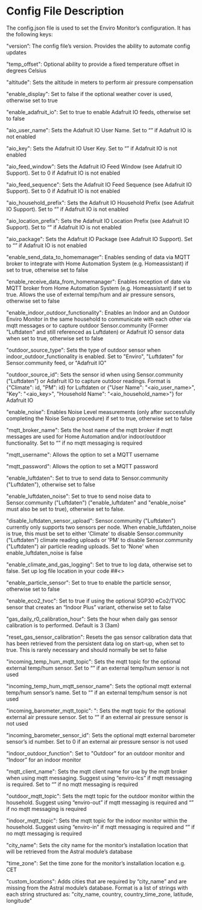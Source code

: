 # Config File Description
The config.json file is used to set the Enviro Monitor’s configuration. It has the following keys:

"version”: The config file’s version. Provides the ability to automate config updates

"temp_offset": Optional ability to provide a fixed temperature offset in degrees Celsius

"altitude": Sets the altitude in meters to perform air pressure compensation

"enable_display": Set to false if the optional weather cover is used, otherwise set to true

"enable_adafruit_io": Set to true to enable Adafruit IO feeds, otherwise set to false

"aio_user_name": Sets the Adafruit IO User Name. Set to “” if Adafruit IO is not enabled

"aio_key": Sets the Adafruit IO User Key. Set to “” if Adafruit IO is not enabled 

"aio_feed_window": Sets the Adafruit IO Feed Window (see Adafruit IO Support). Set to 0 if Adafruit IO is not enabled

"aio_feed_sequence": Sets the Adafruit IO Feed Sequence (see Adafruit IO Support). Set to 0 if Adafruit IO is not enabled

"aio_household_prefix": Sets the Adafruit IO Household Prefix (see Adafruit IO Support). Set to “” if Adafruit IO is not enabled

"aio_location_prefix": Sets the Adafruit IO Location Prefix (see Adafruit IO Support). Set to “” if Adafruit IO is not enabled

"aio_package": Sets the Adafruit IO Package (see Adafruit IO Support). Set to “” if Adafruit IO is not enabled

"enable_send_data_to_homemanager": Enables sending of data via MQTT broker to integrate with Home Automation System (e.g. Homeassistant) if set to true, otherwise set to false

"enable_receive_data_from_homemanager": Enables reception of date via MQTT broker from Home Automation System (e.g. Homeassistant) if set to true. Allows the use of external temp/hum and air pressure sensors, otherwise set to false

"enable_indoor_outdoor_functionality": Enables an Indoor and an Outdoor Enviro Monitor in the same household to communicate with each other via mqtt messages or to capture outdoor Sensor.community (Former "Luftdaten" and still referenced as Luftdaten) or Adafruit IO sensor data when set to true, otherwise set to false

"outdoor_source_type": Sets the type of outdoor sensor when indoor_outdoor_functionality is enabled. Set to "Enviro", "Luftdaten" for Sensor.community feed, or "Adafruit IO"

"outdoor_source_id": Sets the sensor id when using Sensor.community ("Luftdaten") or Adafruit IO to capture outdoor readings. Format is {"Climate": id, "PM": id} for Luftdaten or {"User Name": "<aio_user_name>", "Key": "<aio_key>", "Household Name": "<aio_household_name>"} for Adafruit IO

"enable_noise": Enables Noise Level measurements (only after successfully completing the Noise Setup procedure) if set to true, otherwise set to false

"mqtt_broker_name": Sets the host name of the mqtt broker if mqtt messages are used for Home Automation and/or indoor/outdoor functionality. Set to “” if no mqtt messaging is required

"mqtt_username": Allows the option to set a MQTT username

"mqtt_password": Allows the option to set a MQTT password

"enable_luftdaten": Set to true to send data to Sensor.community ("Luftdaten"), otherwise set to false

"enable_luftdaten_noise": Set to true to send noise data to Sensor.community ("Luftdaten") ("enable_luftdaten" and "enable_noise" must also be set to true), otherwise set to false.

"disable_luftdaten_sensor_upload": Sensor.community ("Luftdaten") currently only supports two sensors per node. When enable_luftdaten_noise is true, this must be set to either 'Climate' to disable Sensor.community ("Luftdaten") climate reading uploads or 'PM' to disable Sensor.community ("Luftdaten") air particle reading uploads. Set to 'None' when enable_luftdaten_noise is false

"enable_climate_and_gas_logging": Set to true to log data, otherwise set to false. Set up log file location in your code ##<>

"enable_particle_sensor": Set to true to enable the particle sensor, otherwise set to false

"enable_eco2_tvoc": Set to true if using the optional SGP30 eCo2/TVOC sensor that creates an “Indoor Plus” variant, otherwise set to false

"gas_daily_r0_calibration_hour": Sets the hour when daily gas sensor calibration is to performed. Default is 3 (3am)

"reset_gas_sensor_calibration": Resets the gas sensor calibration data that has been retrieved from the persistent data log on start-up, when set to true. This is rarely necessary and should normally be set to false 

"incoming_temp_hum_mqtt_topic": Sets the mqtt topic for the optional external temp/hum sensor. Set to “” if an external temp/hum sensor is not used

"incoming_temp_hum_mqtt_sensor_name": Sets the optional mqtt external temp/hum sensor’s name. Set to “” if an external temp/hum sensor is not used

"incoming_barometer_mqtt_topic": ": Sets the mqtt topic for the optional external air pressure sensor. Set to “” if an external air pressure sensor is not used

"incoming_barometer_sensor_id": Sets the optional mqtt external barometer sensor’s id number. Set to 0 if an external air pressure sensor is not used

"indoor_outdoor_function": Set to "Outdoor" for an outdoor monitor and “Indoor” for an indoor monitor

"mqtt_client_name": Sets the mqtt client name for use by the mqtt broker when using mqtt messaging. Suggest using “enviro-lcs” if mqtt messaging is required. Set to “” if no mqtt messaging is required

"outdoor_mqtt_topic": Sets the mqtt topic for the outdoor monitor within the household. Suggest using “enviro-out” if mqtt messaging is required and “” if no mqtt messaging is required

"indoor_mqtt_topic": Sets the mqtt topic for the indoor monitor within the household. Suggest using “enviro-in” if mqtt messaging is required and “” if no mqtt messaging is required

"city_name": Sets the city name for the monitor’s installation location that will be retrieved from the Astral module’s database

"time_zone": Set the time zone for the monitor’s installation location e.g. CET

"custom_locations": Adds cities that are required by “city_name” and are missing from the Astral module’s database. Format is a list of strings with each string structured as:  "city_name, country, country_time_zone, latitude, longitude"
